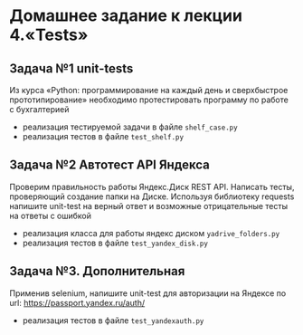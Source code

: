 # Домашнее задание к лекции 4.«Tests»

## Задача №1 unit-tests

Из курса «Python: программирование на каждый день и сверхбыстрое прототипирование» необходимо протестировать программу по работе с бухгалтерией

* реализация тестируемой задачи в файле `shelf_case.py`
* реализация тестов в файле `test_shelf.py`


## Задача №2 Автотест API Яндекса

Проверим правильность работы Яндекс.Диск REST API. Написать тесты, проверяющий создание папки на Диске. Используя библиотеку requests напишите unit-test на верный ответ и возможные отрицательные тесты на ответы с ошибкой

* реализация класса для работы яндекс диском `yadrive_folders.py`
* реализация тестов в файле `test_yandex_disk.py`

## Задача №3. Дополнительная 

Применив selenium, напишите unit-test для авторизации на Яндексе по url: https://passport.yandex.ru/auth/
* реализация тестов в файле `test_yandexauth.py`